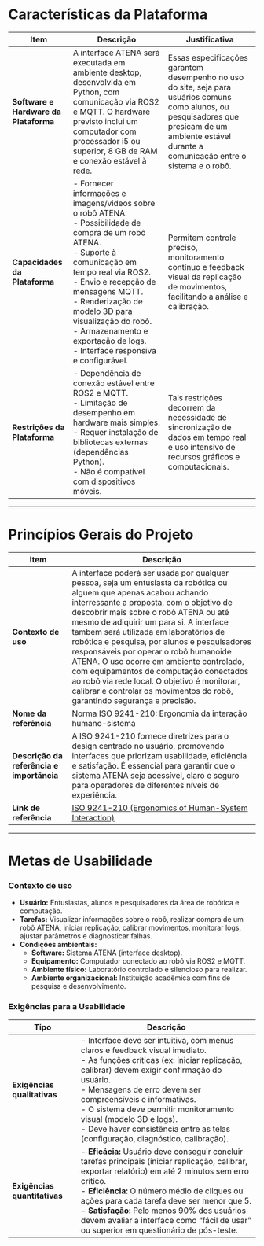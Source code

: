 # Características da Plataforma

| **Item** | **Descrição** | **Justificativa** |
|-----------|----------------|-------------------|
| **Software e Hardware da Plataforma** | A interface ATENA será executada em ambiente desktop, desenvolvida em Python, com comunicação via ROS2 e MQTT. O hardware previsto inclui um computador com processador i5 ou superior, 8 GB de RAM e conexão estável à rede. | Essas especificações garantem desempenho no uso do site, seja para usuários comuns como alunos, ou pesquisadores que presicam de um  ambiente estável durante a comunicação entre o sistema e o robô. |
| **Capacidades da Plataforma** | - Fornecer informações e imagens/videos sobre o robô ATENA.<br>- Possibilidade de compra de um robô ATENA.<br>- Suporte à comunicação em tempo real via ROS2.<br>- Envio e recepção de mensagens MQTT.<br>- Renderização de modelo 3D para visualização do robô.<br>- Armazenamento e exportação de logs.<br>- Interface responsiva e configurável. | Permitem controle preciso, monitoramento contínuo e feedback visual da replicação de movimentos, facilitando a análise e calibração. |
| **Restrições da Plataforma** | - Dependência de conexão estável entre ROS2 e MQTT.<br>- Limitação de desempenho em hardware mais simples.<br>- Requer instalação de bibliotecas externas (dependências Python).<br>- Não é compatível com dispositivos móveis. | Tais restrições decorrem da necessidade de sincronização de dados em tempo real e uso intensivo de recursos gráficos e computacionais. |

---

# Princípios Gerais do Projeto

| **Item** | **Descrição** |
|-----------|----------------|
| **Contexto de uso** | A interface poderá ser usada por qualquer pessoa, seja um entusiasta da robótica ou alguem que apenas acabou achando interressante a proposta, com o objetivo de descobrir mais sobre o robô ATENA ou até mesmo de adiquirir um para si. A interface tambem será utilizada em laboratórios de robótica e pesquisa, por alunos e pesquisadores responsáveis por operar o robô humanoide ATENA. O uso ocorre em ambiente controlado, com equipamentos de computação conectados ao robô via rede local. O objetivo é monitorar, calibrar e controlar os movimentos do robô, garantindo segurança e precisão. |
| **Nome da referência** | Norma ISO 9241-210: Ergonomia da interação humano-sistema |
| **Descrição da referência e importância** | A ISO 9241-210 fornece diretrizes para o design centrado no usuário, promovendo interfaces que priorizam usabilidade, eficiência e satisfação. É essencial para garantir que o sistema ATENA seja acessível, claro e seguro para operadores de diferentes níveis de experiência. |
| **Link de referência** | [ISO 9241-210 (Ergonomics of Human-System Interaction)](https://www.iso.org/standard/77520.html) |

---

# Metas de Usabilidade

### Contexto de uso

- **Usuário:** Entusiastas, alunos e pesquisadores da área de robótica e computação.  
- **Tarefas:** Visualizar informações sobre o robô, realizar compra de um robô ATENA, iniciar replicação, calibrar movimentos, monitorar logs, ajustar parâmetros e diagnosticar falhas.  
- **Condições ambientais:**  
  - **Software:** Sistema ATENA (interface desktop).  
  - **Equipamento:** Computador conectado ao robô via ROS2 e MQTT.  
  - **Ambiente físico:** Laboratório controlado e silencioso para realizar.  
  - **Ambiente organizacional:** Instituição acadêmica com fins de pesquisa e desenvolvimento.  

### Exigências para a Usabilidade

| **Tipo** | **Descrição** |
|-----------|----------------|
| **Exigências qualitativas** | - Interface deve ser intuitiva, com menus claros e feedback visual imediato.<br>- As funções críticas (ex: iniciar replicação, calibrar) devem exigir confirmação do usuário.<br>- Mensagens de erro devem ser compreensíveis e informativas.<br>- O sistema deve permitir monitoramento visual (modelo 3D e logs).<br>- Deve haver consistência entre as telas (configuração, diagnóstico, calibração). |
| **Exigências quantitativas** | - **Eficácia:** Usuário deve conseguir concluir tarefas principais (iniciar replicação, calibrar, exportar relatório) em até 2 minutos sem erro crítico.<br>- **Eficiência:** O número médio de cliques ou ações para cada tarefa deve ser menor que 5.<br>- **Satisfação:** Pelo menos 90% dos usuários devem avaliar a interface como “fácil de usar” ou superior em questionário de pós-teste. |
